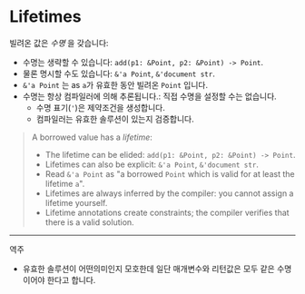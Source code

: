 # Lifetimes

빌려온 값은 _수명_ 을 갖습니다:

* 수명는 생략할 수 있습니다: `add(p1: &Point, p2: &Point) -> Point`.
* 물론 명시할 수도 있습니다: `&'a Point`, `&'document str`.
* `&'a Point` 는 as `a`가 유효한 동안 빌려온 `Point` 입니다.
* 수명는 항상 컴파일러에 의해 추론됩니다.: 직접 수명을 설정할 수는 없습니다.
  * 수명 표기(`'`)은 제약조건을 생성합니다.
  * 컴파일러는 유효한 솔루션이 있는지 검증합니다.

> A borrowed value has a _lifetime_:
> 
> * The lifetime can be elided: `add(p1: &Point, p2: &Point) -> Point`.
> * Lifetimes can also be explicit: `&'a Point`, `&'document str`.
> * Read `&'a Point` as "a borrowed `Point` which is valid for at least the
>   lifetime `a`".
> * Lifetimes are always inferred by the compiler: you cannot assign a lifetime
>   yourself.
>  * Lifetime annotations create constraints; the compiler verifies that there is
>     a valid solution.

---
역주
- 유효한 솔루션이 어떤의미인지 모호한데 일단 매개변수와 리턴값은 모두 같은 수명이어야 한다고 합니다.
